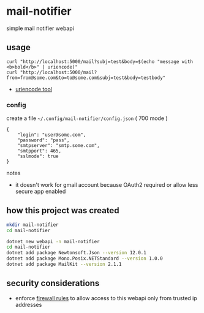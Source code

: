 # mail-notifier

simple mail notifier webapi

## usage

```
curl "http://localhost:5000/mail?subj=test&body=$(echo "message with <b>bold</b>" | uriencode)"
curl "http://localhost:5000/mail?from=from@some.com&to=to@some.com&subj=test&body=testbody"
```

- [uriencode tool](https://github.com/devel0/linux-scripts-utils/blob/308a7d462a0743a80a6e3f2571bcfc8ef34815ab/uriencode)

### config

create a file `~/.config/mail-notifier/config.json` ( 700 mode )

```
{
    "login": "user@some.com",
    "password": "pass",
    "smtpserver": "smtp.some.com",
    "smtpport": 465,
    "sslmode": true
}
```

notes
- it doesn't work for gmail account because OAuth2 required or allow less secure app enabled

## how this project was created

```sh
mkdir mail-notifier
cd mail-notifier

dotnet new webapi -n mail-notifier
cd mail-notifier
dotnet add package Newtonsoft.Json --version 12.0.1
dotnet add package Mono.Posix.NETStandard --version 1.0.0
dotnet add package MailKit --version 2.1.1
```

## security considerations

- enforce [firewall rules](https://github.com/devel0/linux-scripts-utils/blob/master/fw.sh) to allow access to this webapi only from trusted ip addresses